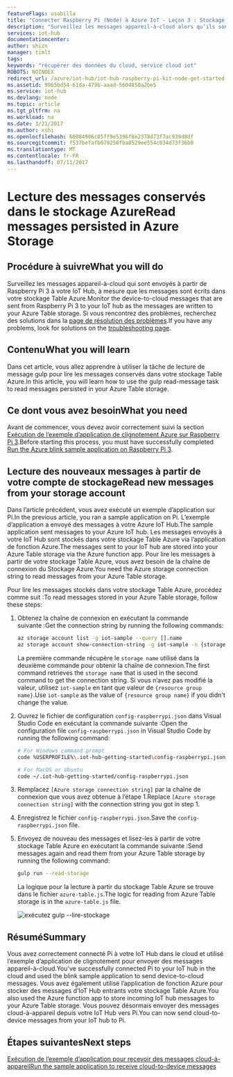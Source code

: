 ```yaml
---
featureFlags: usabilla
title: "Connecter Raspberry Pi (Node) à Azure IoT - Leçon 3 : Stockage de table | Microsoft Docs"
description: "Surveillez les messages appareil-à-cloud alors qu’ils sont écrits dans votre stockage Table Azure."
services: iot-hub
documentationcenter: 
author: shizn
manager: timlt
tags: 
keywords: "récupérer des données du cloud, service cloud iot"
ROBOTS: NOINDEX
redirect_url: /azure/iot-hub/iot-hub-raspberry-pi-kit-node-get-started
ms.assetid: 9965bd54-61da-479b-aaad-5604850a2be5
ms.service: iot-hub
ms.devlang: node
ms.topic: article
ms.tgt_pltfrm: na
ms.workload: na
ms.date: 3/21/2017
ms.author: xshi
ms.openlocfilehash: 60084906c05ff9e5396f8e2378d73f7ac939d8df
ms.sourcegitcommit: f537befafb079256fba0529ee554c034d73f36b0
ms.translationtype: MT
ms.contentlocale: fr-FR
ms.lasthandoff: 07/11/2017
---
```

# <a name="read-messages-persisted-in-azure-storage"></a><span data-ttu-id="10c12-104">Lecture des messages conservés dans le stockage Azure</span><span class="sxs-lookup"><span data-stu-id="10c12-104">Read messages persisted in Azure Storage</span></span>
## <a name="what-you-will-do"></a><span data-ttu-id="10c12-105">Procédure à suivre</span><span class="sxs-lookup"><span data-stu-id="10c12-105">What you will do</span></span>
<span data-ttu-id="10c12-106">Surveillez les messages appareil-à-cloud qui sont envoyés à partir de Raspberry Pi 3 à votre IoT Hub, à mesure que les messages sont écrits dans votre stockage Table Azure.</span><span class="sxs-lookup"><span data-stu-id="10c12-106">Monitor the device-to-cloud messages that are sent from Raspberry Pi 3 to your IoT hub as the messages are written to your Azure Table storage.</span></span> <span data-ttu-id="10c12-107">Si vous rencontrez des problèmes, recherchez des solutions dans la [page de résolution des problèmes](iot-hub-raspberry-pi-kit-node-troubleshooting.md).</span><span class="sxs-lookup"><span data-stu-id="10c12-107">If you have any problems, look for solutions on the [troubleshooting page](iot-hub-raspberry-pi-kit-node-troubleshooting.md).</span></span>

## <a name="what-you-will-learn"></a><span data-ttu-id="10c12-108">Contenu</span><span class="sxs-lookup"><span data-stu-id="10c12-108">What you will learn</span></span>
<span data-ttu-id="10c12-109">Dans cet article, vous allez apprendre à utiliser la tâche de lecture de message gulp pour lire les messages conservés dans votre stockage Table Azure.</span><span class="sxs-lookup"><span data-stu-id="10c12-109">In this article, you will learn how to use the gulp read-message task to read messages persisted in your Azure Table storage.</span></span>

## <a name="what-you-need"></a><span data-ttu-id="10c12-110">Ce dont vous avez besoin</span><span class="sxs-lookup"><span data-stu-id="10c12-110">What you need</span></span>
<span data-ttu-id="10c12-111">Avant de commencer, vous devez avoir correctement suivi la section [Exécution de l’exemple d’application de clignotement Azure sur Raspberry Pi 3](iot-hub-raspberry-pi-kit-node-lesson3-run-azure-blink.md).</span><span class="sxs-lookup"><span data-stu-id="10c12-111">Before starting this process, you must have successfully completed [Run the Azure blink sample application on Raspberry Pi 3](iot-hub-raspberry-pi-kit-node-lesson3-run-azure-blink.md).</span></span>

## <a name="read-new-messages-from-your-storage-account"></a><span data-ttu-id="10c12-112">Lecture des nouveaux messages à partir de votre compte de stockage</span><span class="sxs-lookup"><span data-stu-id="10c12-112">Read new messages from your storage account</span></span>
<span data-ttu-id="10c12-113">Dans l’article précédent, vous avez exécuté un exemple d’application sur Pi.</span><span class="sxs-lookup"><span data-stu-id="10c12-113">In the previous article, you ran a sample application on Pi.</span></span> <span data-ttu-id="10c12-114">L’exemple d’application a envoyé des messages à votre Azure IoT Hub.</span><span class="sxs-lookup"><span data-stu-id="10c12-114">The sample application sent messages to your Azure IoT hub.</span></span> <span data-ttu-id="10c12-115">Les messages envoyés à votre IoT Hub sont stockés dans votre stockage Table Azure via l’application de fonction Azure.</span><span class="sxs-lookup"><span data-stu-id="10c12-115">The messages sent to your IoT hub are stored into your Azure Table storage via the Azure function app.</span></span> <span data-ttu-id="10c12-116">Pour lire les messages à partir de votre stockage Table Azure, vous avez besoin de la chaîne de connexion du Stockage Azure.</span><span class="sxs-lookup"><span data-stu-id="10c12-116">You need the Azure storage connection string to read messages from your Azure Table storage.</span></span>

<span data-ttu-id="10c12-117">Pour lire les messages stockés dans votre stockage Table Azure, procédez comme suit :</span><span class="sxs-lookup"><span data-stu-id="10c12-117">To read messages stored in your Azure Table storage, follow these steps:</span></span>

1. <span data-ttu-id="10c12-118">Obtenez la chaîne de connexion en exécutant la commande suivante :</span><span class="sxs-lookup"><span data-stu-id="10c12-118">Get the connection string by running the following commands:</span></span>

   ```bash
   az storage account list -g iot-sample --query [].name
   az storage account show-connection-string -g iot-sample -n {storage name}
   ```

   <span data-ttu-id="10c12-119">La première commande récupère le `storage name` utilisé dans la deuxième commande pour obtenir la chaîne de connexion.</span><span class="sxs-lookup"><span data-stu-id="10c12-119">The first command retrieves the `storage name` that is used in the second command to get the connection string.</span></span> <span data-ttu-id="10c12-120">Si vous n’avez pas modifié la valeur, utilisez `iot-sample` en tant que valeur de `{resource group name}`.</span><span class="sxs-lookup"><span data-stu-id="10c12-120">Use `iot-sample` as the value of `{resource group name}` if you didn't change the value.</span></span>
2. <span data-ttu-id="10c12-121">Ouvrez le fichier de configuration `config-raspberrypi.json` dans Visual Studio Code en exécutant la commande suivante :</span><span class="sxs-lookup"><span data-stu-id="10c12-121">Open the configuration file `config-raspberrypi.json` in Visual Studio Code by running the following command:</span></span>

   ```bash
   # For Windows command prompt
   code %USERPROFILE%\.iot-hub-getting-started\config-raspberrypi.json
   
   # For MacOS or Ubuntu
   code ~/.iot-hub-getting-started/config-raspberrypi.json
   ```
3. <span data-ttu-id="10c12-122">Remplacez `[Azure storage connection string]` par la chaîne de connexion que vous avez obtenue à l’étape 1.</span><span class="sxs-lookup"><span data-stu-id="10c12-122">Replace `[Azure storage connection string]` with the connection string you got in step 1.</span></span>
4. <span data-ttu-id="10c12-123">Enregistrez le fichier `config-raspberrypi.json`.</span><span class="sxs-lookup"><span data-stu-id="10c12-123">Save the `config-raspberrypi.json` file.</span></span>
5. <span data-ttu-id="10c12-124">Envoyez de nouveau des messages et lisez-les à partir de votre stockage Table Azure en exécutant la commande suivante :</span><span class="sxs-lookup"><span data-stu-id="10c12-124">Send messages again and read them from your Azure Table storage by running the following command:</span></span>
   
   ```bash
   gulp run --read-storage
   ```
   
   <span data-ttu-id="10c12-125">La logique pour la lecture à partir du stockage Table Azure se trouve dans le fichier `azure-table.js`.</span><span class="sxs-lookup"><span data-stu-id="10c12-125">The logic for reading from Azure Table storage is in the `azure-table.js` file.</span></span>
   
    ![exécutez gulp --lire-stockage](media/iot-hub-raspberry-pi-lessons/lesson3/gulp_read_message.png)

## <a name="summary"></a><span data-ttu-id="10c12-127">Résumé</span><span class="sxs-lookup"><span data-stu-id="10c12-127">Summary</span></span>
<span data-ttu-id="10c12-128">Vous avez correctement connecté Pi à votre IoT Hub dans le cloud et utilisé l’exemple d’application de clignotement pour envoyer des messages appareil-à-cloud.</span><span class="sxs-lookup"><span data-stu-id="10c12-128">You've successfully connected Pi to your IoT hub in the cloud and used the blink sample application to send device-to-cloud messages.</span></span> <span data-ttu-id="10c12-129">Vous avez également utilisé l’application de fonction Azure pour stocker des messages d’IoT Hub entrants votre stockage Table Azure.</span><span class="sxs-lookup"><span data-stu-id="10c12-129">You also used the Azure function app to store incoming IoT hub messages to your Azure Table storage.</span></span> <span data-ttu-id="10c12-130">Vous pouvez désormais envoyer des messages cloud-à-appareil depuis votre IoT Hub vers Pi.</span><span class="sxs-lookup"><span data-stu-id="10c12-130">You can now send cloud-to-device messages from your IoT hub to Pi.</span></span>

## <a name="next-steps"></a><span data-ttu-id="10c12-131">Étapes suivantes</span><span class="sxs-lookup"><span data-stu-id="10c12-131">Next steps</span></span>
[<span data-ttu-id="10c12-132">Exécution de l’exemple d’application pour recevoir des messages cloud-à-appareil</span><span class="sxs-lookup"><span data-stu-id="10c12-132">Run the sample application to receive cloud-to-device messages</span></span>](iot-hub-raspberry-pi-kit-node-lesson4-send-cloud-to-device-messages.md)

